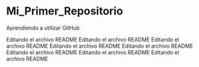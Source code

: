 # Mi_Primer_Repositorio
Aprendiendo a utilizar GitHub

Editando el archivo README
Editando el archivo README
Editando el archivo README
Editando el archivo README
Editando el archivo README
Editando el archivo README
Editando el archivo README
Editando el archivo README
